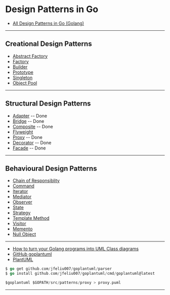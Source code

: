 
# Design Patterns in Go

* [All Design Patterns in Go (Golang)](https://golangbyexample.com/all-design-patterns-golang/)

***

## Creational Design Patterns

* [Abstract Factory]()
* [Factory]()
* [Builder]()
* [Prototype]()
* [Singleton]()
* [Object Pool]()

***

## Structural Design Patterns

* [Adapter](https://github.com/muarshad01/Design_Patterns_Go/blob/master/adapter.md) -- Done
* [Bridge](https://github.com/muarshad01/Design_Patterns_Go/blob/master/bridge.md) -- Done
* [Composite](https://github.com/muarshad01/Design_Patterns_Go/blob/master/composite.md) -- Done
* [Flyweight]()
* [Proxy](https://github.com/muarshad01/Design_Patterns_Go/blob/master/proxy.md) -- Done
* [Decorator](https://github.com/muarshad01/Design_Patterns_Go/blob/master/decorator.md) -- Done
* [Facade](https://github.com/muarshad01/Design_Patterns_Go/blob/master/facade.md) -- Done

***

## Behavioural Design Patterns

* [Chain of Responsiblity]()
* [Command]()
* [Iterator]()
* [Mediator]()
* [Observer]()
* [State]()
* [Strategy]()
* [Template Method]()
* [Visitor]()
* [Memento]()
* [Null Object]()

***

* [How to turn your Golang programs into UML Class diagrams](https://www.reddit.com/r/golang/comments/ccc3cd/how_to_turn_your_golang_programs_into_uml_class/)
* [GitHub goplantuml](https://github.com/jfeliu007/goplantuml)
* [PlantUML](https://www.plantuml.com/plantuml/uml/SyfFKj2rKt3CoKnELR1Io4ZDoSa70000)


```go
$ go get github.com/jfeliu007/goplantuml/parser
$ go install github.com/jfeliu007/goplantuml/cmd/goplantuml@latest

$goplantuml $GOPATH/src/patterns/proxy > proxy.puml
```

***
